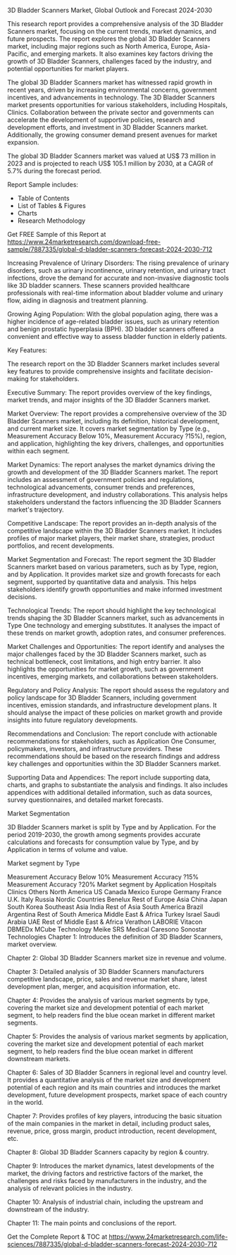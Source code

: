 3D Bladder Scanners Market, Global Outlook and Forecast 2024-2030

This research report provides a comprehensive analysis of the 3D Bladder Scanners market, focusing on the current trends, market dynamics, and future prospects. The report explores the global 3D Bladder Scanners market, including major regions such as North America, Europe, Asia-Pacific, and emerging markets. It also examines key factors driving the growth of 3D Bladder Scanners, challenges faced by the industry, and potential opportunities for market players.

The global 3D Bladder Scanners market has witnessed rapid growth in recent years, driven by increasing environmental concerns, government incentives, and advancements in technology. The 3D Bladder Scanners market presents opportunities for various stakeholders, including Hospitals, Clinics. Collaboration between the private sector and governments can accelerate the development of supportive policies, research and development efforts, and investment in 3D Bladder Scanners market. Additionally, the growing consumer demand present avenues for market expansion.

The global 3D Bladder Scanners market was valued at US$ 73 million in 2023 and is projected to reach US$ 105.1 million by 2030, at a CAGR of 5.7% during the forecast period.

Report Sample includes:
- Table of Contents
- List of Tables & Figures
- Charts
- Research Methodology

Get FREE Sample of this Report at https://www.24marketresearch.com/download-free-sample/7887335/global-d-bladder-scanners-forecast-2024-2030-712

Increasing Prevalence of Urinary Disorders: The rising prevalence of urinary disorders, such as urinary incontinence, urinary retention, and urinary tract infections, drove the demand for accurate and non-invasive diagnostic tools like 3D bladder scanners. These scanners provided healthcare professionals with real-time information about bladder volume and urinary flow, aiding in diagnosis and treatment planning.

Growing Aging Population: With the global population aging, there was a higher incidence of age-related bladder issues, such as urinary retention and benign prostatic hyperplasia (BPH). 3D bladder scanners offered a convenient and effective way to assess bladder function in elderly patients.

Key Features:

The research report on the 3D Bladder Scanners market includes several key features to provide comprehensive insights and facilitate decision-making for stakeholders.

Executive Summary: The report provides overview of the key findings, market trends, and major insights of the 3D Bladder Scanners market.

Market Overview: The report provides a comprehensive overview of the 3D Bladder Scanners market, including its definition, historical development, and current market size. It covers market segmentation by Type (e.g., Measurement Accuracy Below 10%, Measurement Accuracy ?15%), region, and application, highlighting the key drivers, challenges, and opportunities within each segment.

Market Dynamics: The report analyses the market dynamics driving the growth and development of the 3D Bladder Scanners market. The report includes an assessment of government policies and regulations, technological advancements, consumer trends and preferences, infrastructure development, and industry collaborations. This analysis helps stakeholders understand the factors influencing the 3D Bladder Scanners market's trajectory.

Competitive Landscape: The report provides an in-depth analysis of the competitive landscape within the 3D Bladder Scanners market. It includes profiles of major market players, their market share, strategies, product portfolios, and recent developments.

Market Segmentation and Forecast: The report segment the 3D Bladder Scanners market based on various parameters, such as by Type, region, and by Application. It provides market size and growth forecasts for each segment, supported by quantitative data and analysis. This helps stakeholders identify growth opportunities and make informed investment decisions.

Technological Trends: The report should highlight the key technological trends shaping the 3D Bladder Scanners market, such as advancements in Type One technology and emerging substitutes. It analyses the impact of these trends on market growth, adoption rates, and consumer preferences.

Market Challenges and Opportunities: The report identify and analyses the major challenges faced by the 3D Bladder Scanners market, such as technical bottleneck, cost limitations, and high entry barrier. It also highlights the opportunities for market growth, such as government incentives, emerging markets, and collaborations between stakeholders.

Regulatory and Policy Analysis: The report should assess the regulatory and policy landscape for 3D Bladder Scanners, including government incentives, emission standards, and infrastructure development plans. It should analyse the impact of these policies on market growth and provide insights into future regulatory developments.

Recommendations and Conclusion: The report conclude with actionable recommendations for stakeholders, such as Application One Consumer, policymakers, investors, and infrastructure providers. These recommendations should be based on the research findings and address key challenges and opportunities within the 3D Bladder Scanners market.

Supporting Data and Appendices: The report include supporting data, charts, and graphs to substantiate the analysis and findings. It also includes appendices with additional detailed information, such as data sources, survey questionnaires, and detailed market forecasts.

Market Segmentation

3D Bladder Scanners market is split by Type and by Application. For the period 2019-2030, the growth among segments provides accurate calculations and forecasts for consumption value by Type, and by Application in terms of volume and value.

Market segment by Type

Measurement Accuracy Below 10%
Measurement Accuracy ?15%
Measurement Accuracy ?20%
Market segment by Application
Hospitals
Clinics
Others
North America
US
Canada
Mexico
Europe
Germany
France
U.K.
Italy
Russia
Nordic Countries
Benelux
Rest of Europe
Asia
China
Japan
South Korea
Southeast Asia
India
Rest of Asia
South America
Brazil
Argentina
Rest of South America
Middle East & Africa
Turkey
Israel
Saudi Arabia
UAE
Rest of Middle East & Africa
Verathon
LABORIE
Vitacon
DBMEDx
MCube Technology
Meike
SRS Medical
Caresono
Sonostar Technologies
Chapter 1: Introduces the definition of 3D Bladder Scanners, market overview.

Chapter 2: Global 3D Bladder Scanners market size in revenue and volume.

Chapter 3: Detailed analysis of 3D Bladder Scanners manufacturers competitive landscape, price, sales and revenue market share, latest development plan, merger, and acquisition information, etc.

Chapter 4: Provides the analysis of various market segments by type, covering the market size and development potential of each market segment, to help readers find the blue ocean market in different market segments.

Chapter 5: Provides the analysis of various market segments by application, covering the market size and development potential of each market segment, to help readers find the blue ocean market in different downstream markets.

Chapter 6: Sales of 3D Bladder Scanners in regional level and country level. It provides a quantitative analysis of the market size and development potential of each region and its main countries and introduces the market development, future development prospects, market space of each country in the world.

Chapter 7: Provides profiles of key players, introducing the basic situation of the main companies in the market in detail, including product sales, revenue, price, gross margin, product introduction, recent development, etc.

Chapter 8: Global 3D Bladder Scanners capacity by region & country.

Chapter 9: Introduces the market dynamics, latest developments of the market, the driving factors and restrictive factors of the market, the challenges and risks faced by manufacturers in the industry, and the analysis of relevant policies in the industry.

Chapter 10: Analysis of industrial chain, including the upstream and downstream of the industry.

Chapter 11: The main points and conclusions of the report.

Get the Complete Report & TOC at https://www.24marketresearch.com/life-sciences/7887335/global-d-bladder-scanners-forecast-2024-2030-712
